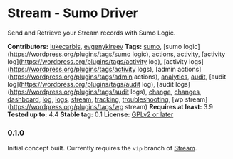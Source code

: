 # Stream - Sumo Driver

Send and Retrieve your Stream records with Sumo Logic.

**Contributors:** [lukecarbis](https://profiles.wordpress.org/lukecarbis), [evgenykireev](https://profiles.wordpress.org/evgenykireev)
**Tags:** [sumo](https://wordpress.org/plugins/tags/sumo), [sumo logic](https://wordpress.org/plugins/tags/sumo logic), [actions](https://wordpress.org/plugins/tags/actions), [activity](https://wordpress.org/plugins/tags/activity), [activity log](https://wordpress.org/plugins/tags/activity log), [activity logs](https://wordpress.org/plugins/tags/activity logs), [admin actions](https://wordpress.org/plugins/tags/admin actions), [analytics](https://wordpress.org/plugins/tags/analytics), [audit](https://wordpress.org/plugins/tags/audit), [audit log](https://wordpress.org/plugins/tags/audit log), [audit logs](https://wordpress.org/plugins/tags/audit logs), [change](https://wordpress.org/plugins/tags/change), [changes](https://wordpress.org/plugins/tags/changes), [dashboard](https://wordpress.org/plugins/tags/dashboard), [log](https://wordpress.org/plugins/tags/log), [logs](https://wordpress.org/plugins/tags/logs), [stream](https://wordpress.org/plugins/tags/stream), [tracking](https://wordpress.org/plugins/tags/tracking), [troubleshooting](https://wordpress.org/plugins/tags/troubleshooting), [wp stream](https://wordpress.org/plugins/tags/wp stream)
**Requires at least:** 3.9
**Tested up to:** 4.4
**Stable tag:** 0.1
**License:** [GPLv2 or later](https://www.gnu.org/licenses/gpl-2.0.html)

### 0.1.0 ###
Initial concept built. Currently requires the `vip` branch of [Stream](http://github.com/xwp/stream/tree/vip/).
